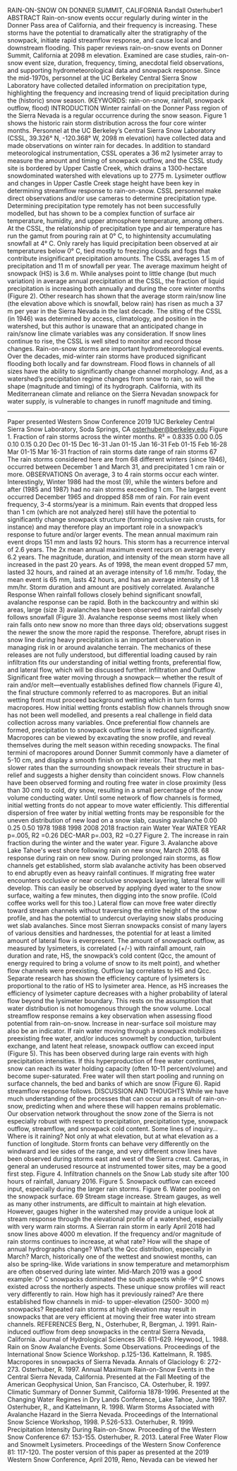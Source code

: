 RAIN-ON-SNOW ON DONNER SUMMIT, CALIFORNIA
Randall Osterhuber1
ABSTRACT
Rain-on-snow events occur regularly during winter in the Donner Pass area of California, and their
frequency is increasing. These storms have the potential to dramatically alter the stratigraphy of the snowpack,
initiate rapid streamflow response, and cause local and downstream flooding. This paper reviews rain-on-snow
events on Donner Summit, California at 2098 m elevation. Examined are case studies, rain-on-snow event size,
duration, frequency, timing, anecdotal field observations, and supporting hydrometeorological data and snowpack
response. Since the mid-1970s, personnel at the UC Berkeley Central Sierra Snow Laboratory have collected
detailed information on precipitation type, highlighting the frequency and increasing trend of liquid precipitation
during the (historic) snow season. (KEYWORDS: rain-on-snow, rainfall, snowpack outflow, flood)
INTRODUCTION
Winter rainfall on the Donner Pass region of the Sierra Nevada is a regular occurrence during the snow
season. Figure 1 shows the historic rain storm distribution across the four core winter months. Personnel at the UC
Berkeley’s Central Sierra Snow Laboratory (CSSL, 39.326° N, -120.368° W, 2098 m elevation) have collected data
and made observations on winter rain for decades. In addition to standard meteorological instrumentation, CSSL
operates a 36 m2
lysimeter array to measure the amount and timing of snowpack outflow, and the CSSL study site is
bordered by Upper Castle Creek, which drains a 1300-hectare snowdominated watershed with elevations up to 2775 m. Lysimeter outflow
and changes in Upper Castle Creek stage height have been key in
determining streamflow response to rain-on-snow. CSSL personnel
make direct observations and/or use cameras to determine precipitation
type. Determining precipitation type remotely has not been
successfully modelled, but has shown to be a complex function of
surface air temperature, humidity, and upper atmosphere temperature,
among others. At the CSSL, the relationship of precipitation type and
air temperature has run the gamut from pouring rain at 0° C, to highintensity accumulating snowfall at 4° C. Only rarely has liquid
precipitation been observed at air temperatures below 0° C, tied mostly
to freezing clouds and fogs that contribute insignificant precipitation
amounts.
The CSSL averages 1.5 m of precipitation and 11 m of snowfall per year. The average maximum height of
snowpack (HS) is 3.6 m. While analyses point to little change (but much variation) in average annual precipitation
at the CSSL, the fraction of liquid precipitation is increasing both annually and during the core winter months
(Figure 2). Other research has shown that the average storm rain/snow line (the elevation above which is snowfall,
below rain) has risen as much a 37 m per year in the Sierra Nevada in the last decade. The siting of the CSSL (in
1946) was determined by access, climatology, and position in the watershed, but this author is unaware that an
anticipated change in rain/snow line climate variables was any consideration. If snow lines continue to rise, the
CSSL is well sited to monitor and record those changes.
Rain-on-snow storms are important hydrometeorological events. Over the decades, mid-winter rain storms
have produced significant flooding both locally and far downstream. Flood flows in channels of all sizes have the
ability to significantly change channel morphology. And, as a watershed’s precipitation regime changes from snow
to rain, so will the shape (magnitude and timing) of its hydrograph. California, with its Mediterranean climate and
reliance on the Sierra Nevadan snowpack for water supply, is vulnerable to changes in runoff magnitude and timing.
_______________________________________
Paper presented Western Snow Conference 2019
1UC Berkeley Central Sierra Snow Laboratory, Soda Springs, CA osterhuber@berkeley.edu
Figure 1. Fraction of rain storms across
the winter months.
R² = 0.8335
0.00 0.05 0.10 0.15 0.20
Dec 01-15
Dec 16-31
Jan 01-15
Jan 16-31
Feb 01-15
Feb 16-28
Mar 01-15
Mar 16-31
fraction of rain storms
date range of rain storms
67
The rain storms considered here are from 68 different winters (since 1946), occurred between December 1
and March 31, and precipitated 1 cm rain or more.
OBSERVATIONS
On average, 3 to 4 rain storms occur each
winter. Interestingly, Winter 1986 had the most (9),
while the winters before and after (1985 and 1987)
had no rain storms exceeding 1 cm. The largest
event occurred December 1965 and dropped 858 mm
of rain. For rain event frequency, 3-4 storms/year is
a minimum. Rain events that dropped less than 1 cm
(which are not analyzed here) still have the potential
to significantly change snowpack structure (forming
occlusive rain crusts, for instance) and may therefore
play an important role in a snowpack’s response to
future and/or larger events. The mean annual
maximum rain event drops 151 mm and lasts 92
hours. This storm has a recurrence interval of 2.6
years. The 2x mean annual maximum event recurs
on average every 6.2 years. The magnitude,
duration, and intensity of the mean storm have all
increased in the past 20 years. As of 1998, the mean
event dropped 57 mm, lasted 32 hours, and rained at an average intensity of 1.6 mm/hr. Today, the mean event is 65
mm, lasts 42 hours, and has an average intensity of 1.8 mm/hr. Storm duration and amount are positively correlated.
Avalanche Response
When rainfall follows closely behind significant snowfall,
avalanche response can be rapid. Both in the backcountry and
within ski areas, large (size 3) avalanches have been observed
when rainfall closely follows snowfall (Figure 3). Avalanche
response seems most likely when rain falls onto new snow no more
than three days old; observations suggest the newer the snow the
more rapid the response. Therefore, abrupt rises in snow line
during heavy precipitation is an important observation in managing
risk in or around avalanche terrain. The mechanics of these
releases are not fully understood, but differential loading caused by
rain infiltration fits our understanding of initial wetting fronts,
preferential flow, and lateral flow, which will be discussed further.
Infiltration and Outflow
Significant free water moving through a snowpack—
whether the result of rain and/or melt—eventually establishes
defined flow channels (Figure 4), the final structure commonly referred to as macropores. But an initial wetting
front must proceed background wetting which in turn forms macropores. How initial wetting fronts establish flow
channels through snow has not been well modelled, and presents a real challenge in field data collection across
many variables. Once preferential flow channels are formed, precipitation to snowpack outflow time is reduced
significantly. Macropores can be viewed by excavating the snow profile, and reveal themselves during the melt
season within receding snowpacks. The final termini of macropores around Donner Summit commonly have a
diameter of 5-10 cm, and display a smooth finish on their interior. That they melt at slower rates than the
surrounding snowpack reveals their structure in bas-relief and suggests a higher density than coincident snows.
Flow channels have been observed forming and routing free water in close proximity (less than 30 cm) to cold, dry
snow, resulting in a small percentage of the snow volume conducting water. Until some network of flow channels is
formed, initial wetting fronts do not appear to move water efficiently. This differential dispersion of free water by
initial wetting fronts may be responsible for the uneven distribution of new load on a snow slab, causing avalanche
0.00
0.25
0.50
1978 1988 1998 2008 2018
fraction
rain
Water Year
WATER YEAR
p=.005, R2 =0.26
DEC-MAR
p=.003, R2 =0.27
Figure 2. The increase in rain fraction during the winter and
the water year.
Figure 3. Avalanche above Lake Tahoe's west
shore following rain on new snow, March
2018.
68
response during rain on new snow. During prolonged rain storms,
as flow channels get established, storm slab avalanche activity has
been observed to end abruptly even as heavy rainfall continues. If
migrating free water encounters occlusive or near occlusive
snowpack layering, lateral flow will develop. This can easily be
observed by applying dyed water to the snow surface, waiting a few
minutes, then digging into the snow profile. (Cold coffee works
well for this too.) Lateral flow can move free water directly toward
stream channels without traversing the entire height of the snow
profile, and has the potential to undercut overlaying snow slabs
producing wet slab avalanches. Since most Sierran snowpacks
consist of many layers of various densities and hardnesses, the
potential for at least a limited amount of lateral flow is everpresent.
The amount of snowpack outflow, as measured by
lysimeters, is correlated (+/-) with rainfall amount, rain duration
and rate, HS, the snowpack’s cold content (Qcc, the amount of energy required to bring a volume of snow to its melt
point), and whether flow channels were preexisting. Outflow lag correlates to HS and Qcc. Separate research has
shown the efficiency capture of lysimeters is proportional to the ratio of HS to lysimeter area. Hence, as HS
increases the efficiency of lysimeter capture decreases with a higher probability of lateral flow beyond the lysimeter
boundary. This rests on the assumption that water
distribution is not homogenous through the snow volume.
Local streamflow response remains a key observation when
assessing flood potential from rain-on-snow. Increase in
near-surface soil moisture may also be an indicator.
If rain water moving through a snowpack mobilizes
preexisting free water, and/or induces snowmelt by
conduction, turbulent exchange, and latent heat release,
snowpack outflow can exceed input (Figure 5). This has
been observed during large rain events with high
precipitation intensities. If this hyperproduction of free
water continues, snow can reach its water holding capacity
(often 10-11 percent/volume) and become super-saturated.
Free water will then start pooling and running on surface
channels, the bed and banks of which are snow (Figure 6).
Rapid streamflow response follows.
DISCUSSION AND THOUGHTS
While we have much understanding of the processes
that can occur as a result of rain-on-snow, predicting when
and where these will happen remains problematic. Our
observation network throughout the snow zone of the Sierra
is not especially robust with respect to precipitation,
precipitation type, snowpack outflow, streamflow, and
snowpack cold content. Some lines of inquiry…
Where is it raining? Not only at what elevation, but
at what elevation as a function of longitude. Storm fronts
can behave very differently on the windward and lee sides of
the range, and very different snow lines have been observed
during storms east and west of the Sierra crest. Cameras, in
general an underused resource at instrumented tower sites,
may be a good first step.
Figure 4. Infiltration channels on the Snow
Lab study site after 100 hours of rainfall,
January 2016.
Figure 5. Snowpack outflow can exceed input,
especially during the larger rain storms.
Figure 6. Water pooling on the snowpack surface.
69
Stream stage increase. Stream gauges, as well as many other instruments, are difficult to maintain at high
elevation. However, gauges higher in the watershed may provide a unique look at stream response through the
elevational profile of a watershed, especially with very warm rain storms. A Sierran rain storm in early April 2018
had snow lines above 4000 m elevation.
If the frequency and/or magnitude of rain storms continues to increase, at what rate? How will the shape
of annual hydrographs change?
What’s the Qcc distribution, especially in March? March, historically one of the wettest and snowiest
months, can also be spring-like. Wide variations in snow temperature and metamorphism are often observed during
late winter. Mid-March 2019 was a good example: 0° C snowpacks dominated the south aspects while -9° C snows
existed across the northerly aspects. These unique snow profiles will react very differently to rain.
How high has it previously rained? Are there established flow channels in mid- to upper-elevation (2500-
3000 m) snowpacks? Repeated rain storms at high elevation may result in snowpacks that are very efficient at
moving their free water into stream channels.
REFERENCES
Berg, N., Osterhuber, R, Bergman, J. 1991. Rain-induced outflow from deep snowpacks in the central Sierra
Nevada, California. Journal of Hydrological Sciences 36: 611-629.
Heywood, L. 1988. Rain on Snow Avalanche Events. Some Observations. Proceedings of the International Snow
Science Workshop. p.125-136.
Kattelmann, R. 1985. Macropores in snowpacks of Sierra Nevada. Annals of Glaciology 6: 272-273.
Osterhuber, R. 1997. Annual Maximum Rain-on-Snow Events in the Central Sierra Nevada, California. Presented
at the Fall Meeting of the American Geophysical Union, San Francisco, CA.
Osterhuber, R. 1997. Climatic Summary of Donner Summit, California 1878-1996. Presented at the Changing
Water Regimes in Dry Lands Conference, Lake Tahoe, June 1997.
Osterhuber, R., and Kattelmann, R. 1998. Warm Storms Associated with Avalanche Hazard in the Sierra Nevada.
Proceedings of the International Snow Science Workshop, 1998. P.526-533.
Osterhuber, R. 1999. Precipitation Intensity During Rain-on-Snow. Proceeding of the Western Snow Conference
67: 153-155.
Osterhuber, R. 2013. Lateral Free Water Flow and Snowmelt Lysimeters. Proceedings of the Western Snow
Conference 81: 117-120.
The poster version of this paper as presented at the 2019 Western Snow Conference,
April 2019, Reno, Nevada can be viewed her